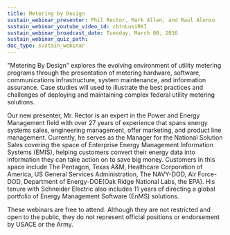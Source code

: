 ```yaml
---
title: Metering by Design
sustain_webinar_presenter: Phil Rector, Mark Allen, and Raul Alonso
sustain_webinar_youtube_video_id: cbtnLusiRKI
sustain_webinar_broadcast_date: Tuesday, March 08, 2016
sustain_webinar_quiz_path:
doc_type: sustain_webinar
---
```


"Metering By Design" explores the evolving environment of utility metering programs through the presentation of metering hardware, software, communications infrastructure, system maintenance, and information assurance. Case studies will used to illustrate the best practices and challenges of deploying and maintaining complex federal utility metering solutions.

Our new presenter, Mr. Rector is an expert in the Power and Energy Management field with over 27 years of experience that spans energy systems sales, engineering management, offer marketing, and product line management. Currently, he serves as the Manager for the National Solution Sales covering the space of Enterprise Energy Management Information Systems (EMIS), helping customers convert their energy data into information they can take action on to save big money. Customers in this space include The Pentagon, Texas A&M, Healthcare Corporation of America, US General Services Administration, The NAVY-DOD, Air Force-DOD, Department of Energy-DOE(Oak Ridge National Labs, the EPA). His tenure with Schneider Electric also includes 11 years of directing a global portfolio of Energy Management Software (EnMS) solutions.

These webinars are free to attend. Although they are not restricted and open to the public, they do not represent official positions or endorsement by USACE or the Army.
